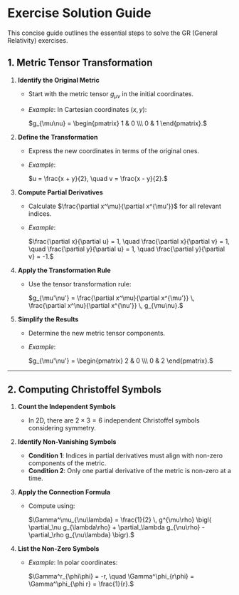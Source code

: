 # Exercise Solution Guide

This concise guide outlines the essential steps to solve the GR (General Relativity) exercises.

## 1. Metric Tensor Transformation

1. **Identify the Original Metric**  
   - Start with the metric tensor $g_{\mu\nu}$ in the initial coordinates.  
   - *Example*: In Cartesian coordinates $(x, y)$:  
     
     $g_{\mu\nu} = \begin{pmatrix} 1 & 0 \\\ 0 & 1 \end{pmatrix}.$

2. **Define the Transformation**  
   - Express the new coordinates in terms of the original ones.  
   - *Example*:

     $u = \frac{x + y}{2}, \quad v = \frac{x - y}{2}.$

3. **Compute Partial Derivatives**  
   - Calculate $\frac{\partial x^\mu}{\partial x^{\mu'}}$ for all relevant indices.  
   - *Example*:

     $\frac{\partial x}{\partial u} = 1, \quad
      \frac{\partial x}{\partial v} = 1, \quad
      \frac{\partial y}{\partial u} = 1, \quad
      \frac{\partial y}{\partial v} = -1.$

4. **Apply the Transformation Rule**  
   - Use the tensor transformation rule:

     $g_{\mu'\nu'} = \frac{\partial x^\mu}{\partial x^{\mu'}} \, \frac{\partial x^\nu}{\partial x^{\nu'}} \, g_{\mu\nu}.$

5. **Simplify the Results**  
   - Determine the new metric tensor components.  
   - *Example*:

     $g_{\mu'\nu'} = \begin{pmatrix} 2 & 0 \\\ 0 & 2 \end{pmatrix}.$

---

## 2. Computing Christoffel Symbols

1. **Count the Independent Symbols**  
   - In 2D, there are $2 \times 3 = 6$ independent Christoffel symbols considering symmetry.

2. **Identify Non-Vanishing Symbols**  
   - **Condition 1**: Indices in partial derivatives must align with non-zero components of the metric.  
   - **Condition 2**: Only one partial derivative of the metric is non-zero at a time.

3. **Apply the Connection Formula**  
   - Compute using:

     $\Gamma^\mu_{\nu\lambda} = \frac{1}{2} \, g^{\mu\rho}
     \bigl(
       \partial_\nu g_{\lambda\rho} +
       \partial_\lambda g_{\nu\rho} -
       \partial_\rho g_{\nu\lambda}
     \bigr).$

4. **List the Non-Zero Symbols**  
   - *Example*: In polar coordinates:

     $\Gamma^r_{\phi\phi} = -r, \quad
      \Gamma^\phi_{r\phi} = \Gamma^\phi_{\phi r} = \frac{1}{r}.$
